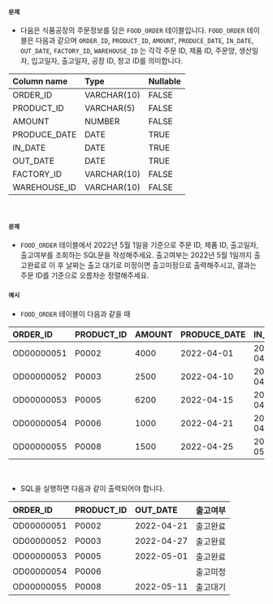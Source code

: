 #### `문제`

- 다음은 식품공장의 주문정보를 담은 `FOOD_ORDER` 테이블입니다. `FOOD_ORDER` 테이블은 다음과 같으며 `ORDER_ID`, `PRODUCT_ID`, `AMOUNT`, `PRODUCE_DATE`, `IN_DATE`, `OUT_DATE`, `FACTORY_ID`, `WAREHOUSE_ID` 는 각각 주문 ID, 제품 ID, 주문양, 생산일자, 입고일자, 출고일자, 공장 ID, 창고 ID를 의미합니다.

|Column name|Type|Nullable|
|:--|:--|:--|
|ORDER_ID|VARCHAR(10)|FALSE|
|PRODUCT_ID|VARCHAR(5)|FALSE|
|AMOUNT|NUMBER|FALSE|
|PRODUCE_DATE|DATE|TRUE|
|IN_DATE|DATE|TRUE|
|OUT_DATE|DATE|TRUE|
|FACTORY_ID|VARCHAR(10)|FALSE|
|WAREHOUSE_ID|VARCHAR(10)|FALSE|
<br>

#### `문제`

- `FOOD_ORDER` 테이블에서 2022년 5월 1일을 기준으로 주문 ID, 제품 ID, 출고일자, 출고여부를 조회하는 SQL문을 작성해주세요. 출고여부는 2022년 5월 1일까지 출고완료로 이 후 날짜는 출고 대기로 미정이면 출고미정으로 출력해주시고, 결과는 주문 ID를 기준으로 오름차순 정렬해주세요.

#### `예시`

- `FOOD_ORDER` 테이블이 다음과 같을 때

|ORDER_ID|PRODUCT_ID|AMOUNT|PRODUCE_DATE|IN_DATE|OUT_DATE|FACTORY_ID|WAREHOUSE_ID|
|:--|:--|:--|:--|:--|:--|:--|:--|
|OD00000051|P0002|4000|2022-04-01|2022-04-21|2022-04-21|FT19970003|WH0005|
|OD00000052|P0003|2500|2022-04-10|2022-04-27|2022-04-27|FT19970003|WH0006|
|OD00000053|P0005|6200|2022-04-15|2022-04-30|2022-05-01|FT19940003|WH0003|
|OD00000054|P0006|1000|2022-04-21|2022-04-30|NULL|FT19940003|WH0009|
|OD00000055|P0008|1500|2022-04-25|2022-05-11|2022-05-11|FT19980003|WH0009|
<br>

- SQL을 실행하면 다음과 같이 출력되어야 합니다.

|ORDER_ID|PRODUCT_ID|OUT_DATE|출고여부|
|:--|:--|:--|:--|
|OD00000051|P0002|2022-04-21|출고완료|
|OD00000052|P0003|2022-04-27|출고완료|
|OD00000053|P0005|2022-05-01|출고완료|
|OD00000054|P0006||출고미정|
|OD00000055|P0008|2022-05-11|출고대기|
<br>